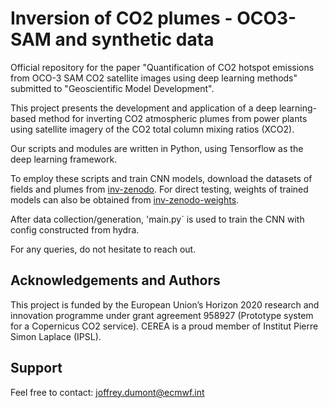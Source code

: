 # Inversion of CO2 plumes - OCO3-SAM and synthetic data

Official repository for the paper "Quantification of CO2 hotspot emissions from OCO-3 SAM CO2 satellite images using deep learning methods" submitted to "Geoscientific Model Development".
 
This project presents the development and application of a deep learning-based method for inverting CO2 atmospheric plumes
from power plants using satellite imagery of the CO2 total column mixing ratios (XCO2).

Our scripts and modules are written in Python, using Tensorflow as the deep learning framework.

To employ these scripts and train CNN models, download the datasets of fields and plumes from [inv-zenodo](https://doi.org/10.5281/zenodo.12788520).
For direct testing, weights of trained models can also be obtained from [inv-zenodo-weights](https://doi.org/10.5281/zenodo.12788520).

After data collection/generation, 'main.py` is used to train the CNN with config constructed from hydra.

For any queries, do not hesitate to reach out.

## Acknowledgements and Authors

This project is funded by the European Union’s Horizon 2020 research and innovation programme under grant agreement 958927 (Prototype system for a Copernicus CO2 service). 
CEREA is a proud member of Institut Pierre Simon Laplace (IPSL).

## Support

Feel free to contact: joffrey.dumont@ecmwf.int